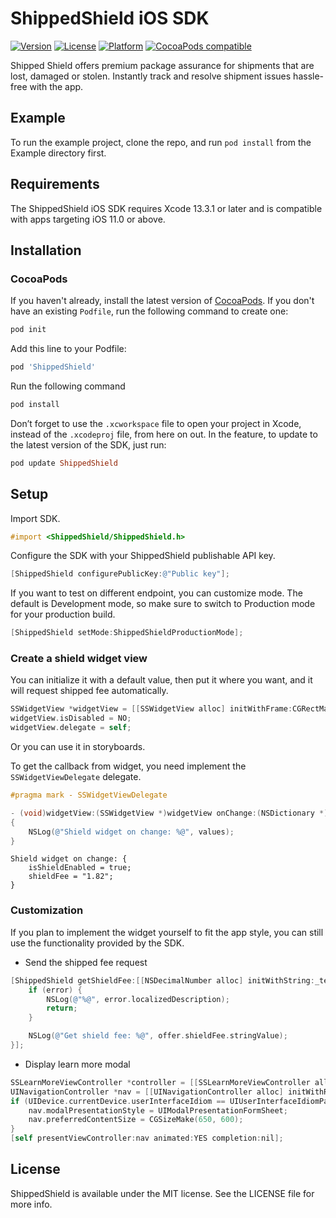 # ShippedShield iOS SDK

 [![Version](https://img.shields.io/cocoapods/v/ShippedShield.svg?style=flat)](https://cocoapods.org/pods/ShippedShield)
 [![License](https://img.shields.io/cocoapods/l/ShippedShield.svg?style=flat)](https://cocoapods.org/pods/ShippedShield)
 [![Platform](https://img.shields.io/cocoapods/p/ShippedShield.svg?style=flat)](https://cocoapods.org/pods/ShippedShield)
 [![CocoaPods compatible](https://img.shields.io/badge/CocoaPods-compatible-green.svg?style=flat)](https://cocoapods.org)
<!---
[![Carthage compatible](https://img.shields.io/badge/Carthage-compatible-green.svg?style=flat)](https://github.com/Carthage/Carthage)
-->

Shipped Shield offers premium package assurance for shipments that are lost, damaged or stolen. Instantly track and resolve shipment issues hassle-free with the app.

## Example

To run the example project, clone the repo, and run `pod install` from the Example directory first.

## Requirements

The ShippedShield iOS SDK requires Xcode 13.3.1 or later and is compatible with apps targeting iOS 11.0 or above.

## Installation

<!---
The ShippedShield iOS SDK is available through either [CocoaPods](https://cocoapods.org/) or [Carthage](https://github.com/Carthage/Carthage).
-->

### CocoaPods

If you haven't already, install the latest version of [CocoaPods](https://cocoapods.org/).
If you don't have an existing `Podfile`, run the following command to create one:
```ruby
pod init
```
Add this line to your Podfile:
```ruby
pod 'ShippedShield'
```
Run the following command
```ruby
pod install
```
Don’t forget to use the `.xcworkspace` file to open your project in Xcode, instead of the `.xcodeproj` file, from here on out.
In the feature, to update to the latest version of the SDK, just run:
```ruby
pod update ShippedShield
```

<!---
### Carthage

```ogdl
github "InvisibleCommerce/shipped-shield-ios-sdk"
```
-->

<!---
### Swift

Even though `ShippedShield` is written in Objective-C, it can be used in Swift with no hassle. If you use [CocoaPods](https://cocoapods.org/),  add the following line to your [Podfile](https://guides.cocoapods.org/using/using-cocoapods.html):

```ruby
use_frameworks!
```
-->

## Setup

Import SDK.

```objective-c
#import <ShippedShield/ShippedShield.h>
```

Configure the SDK with your ShippedShield publishable API key.

```objective-c
[ShippedShield configurePublicKey:@"Public key"];
```

If you want to test on different endpoint, you can customize mode. The default is Development mode, so make sure to switch to Production mode for your production build. 

```objective-c
[ShippedShield setMode:ShippedShieldProductionMode];
```

### Create a shield widget view

You can initialize it with a default value, then put it where you want, and it will request shipped fee automatically.

```objective-c
SSWidgetView *widgetView = [[SSWidgetView alloc] initWithFrame:CGRectMake(x, y, width, height)];
widgetView.isDisabled = NO;
widgetView.delegate = self;
```

Or you can use it in storyboards.

To get the callback from widget, you need implement the `SSWidgetViewDelegate` delegate.

```objective-c
#pragma mark - SSWidgetViewDelegate

- (void)widgetView:(SSWidgetView *)widgetView onChange:(NSDictionary *)values
{
    NSLog(@"Shield widget on change: %@", values);
}
```

```
Shield widget on change: {
    isShieldEnabled = true;
    shieldFee = "1.82";
}
```

### Customization

If you plan to implement the widget yourself to fit the app style, you can still use the functionality provided by the SDK.

- Send the shipped fee request

```objective-c
[ShippedShield getShieldFee:[[NSDecimalNumber alloc] initWithString:_textField.text] completion:^(SSShieldOffer * _Nullable offer, NSError * _Nullable error) {
    if (error) {
        NSLog(@"%@", error.localizedDescription);
        return;
    }

    NSLog(@"Get shield fee: %@", offer.shieldFee.stringValue);
}];
```

- Display learn more modal

```objective-c
SSLearnMoreViewController *controller = [[SSLearnMoreViewController alloc] initWithNibName:nil bundle:nil];
UINavigationController *nav = [[UINavigationController alloc] initWithRootViewController:controller];
if (UIDevice.currentDevice.userInterfaceIdiom == UIUserInterfaceIdiomPad) {
    nav.modalPresentationStyle = UIModalPresentationFormSheet;
    nav.preferredContentSize = CGSizeMake(650, 600);
}
[self presentViewController:nav animated:YES completion:nil];
```

## License

ShippedShield is available under the MIT license. See the LICENSE file for more info.
